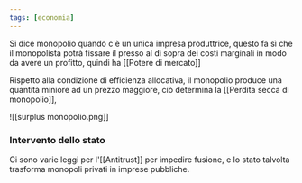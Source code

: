 ```yaml
---
tags: [economia]
---
```

Si dice monopolio quando c'è un unica impresa produttrice, questo fa sì che il monopolista potrà fissare il presso al di sopra dei costi marginali in modo da avere un profitto, quindi ha [[Potere di mercato]]

Rispetto alla condizione di efficienza allocativa, il monopolio produce una quantità miniore ad un prezzo maggiore, ciò determina la [[Perdita secca di monopolio]],

![[surplus monopolio.png]]

### Intervento dello stato

Ci sono varie leggi per l'[[Antitrust]] per impedire fusione, e lo stato talvolta trasforma monopoli privati in imprese pubbliche.
